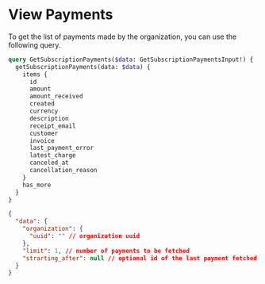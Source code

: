 # View Payments

To get the list of payments made by the organization, you can use the following query.

```graphql
query GetSubscriptionPayments($data: GetSubscriptionPaymentsInput!) {
  getSubscriptionPayments(data: $data) {
    items {
      id
      amount
      amount_received
      created
      currency
      description
      receipt_email
      customer
      invoice
      last_payment_error
      latest_charge
      canceled_at
      cancellation_reason
    }
    has_more
  }
}
```
```json
{
  "data": {
    "organization": {
      "uuid": "" // organization uuid
    },
    "limit": 1, // number of payments to be fetched
    "strarting_after": null // optional id of the last payment fetched
  }
}
```
